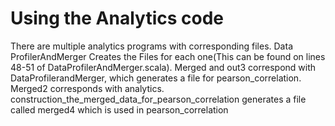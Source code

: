 <h1>Using the Analytics code</h1>


<p>There are multiple analytics programs with corresponding files. Data ProfilerAndMerger Creates the Files for each one(This can be found on lines 48-51 of DataProfilerAndMerger.scala). Merged and out3 correspond with DataProfilerandMerger, which generates a file for pearson_correlation. Merged2 corresponds with analytics.
construction_the_merged_data_for_pearson_correlation generates a file called merged4 which is used in pearson_correlation
</p>